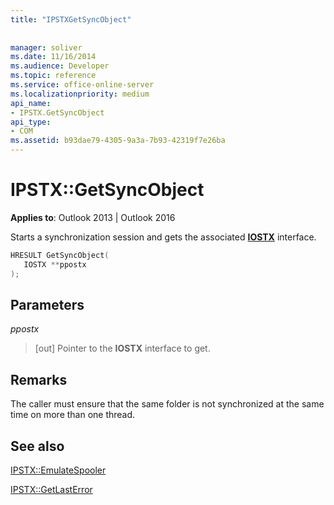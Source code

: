 ```yaml
---
title: "IPSTXGetSyncObject"
 
 
manager: soliver
ms.date: 11/16/2014
ms.audience: Developer
ms.topic: reference
ms.service: office-online-server
ms.localizationpriority: medium
api_name:
- IPSTX.GetSyncObject
api_type:
- COM
ms.assetid: b93dae79-4305-9a3a-7b93-42319f7e26ba
---
```


# IPSTX::GetSyncObject

  
  
**Applies to**: Outlook 2013 | Outlook 2016 
  
Starts a synchronization session and gets the associated **[IOSTX](iostxiunknown.md)** interface. 
  
```cpp
HRESULT GetSyncObject( 
   IOSTX **ppostx 
);
```

## Parameters

 _ppostx_
  
> [out] Pointer to the **IOSTX** interface to get. 
    
## Remarks

The caller must ensure that the same folder is not synchronized at the same time on more than one thread.
  
## See also



[IPSTX::EmulateSpooler](ipstx-emulatespooler.md)
  
[IPSTX::GetLastError](ipstx-getlasterror.md)


